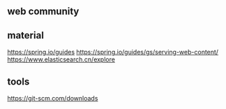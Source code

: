  ## web community
 
 ## material
 https://spring.io/guides
 https://spring.io/guides/gs/serving-web-content/
 https://www.elasticsearch.cn/explore
 
 ## tools
 https://git-scm.com/downloads